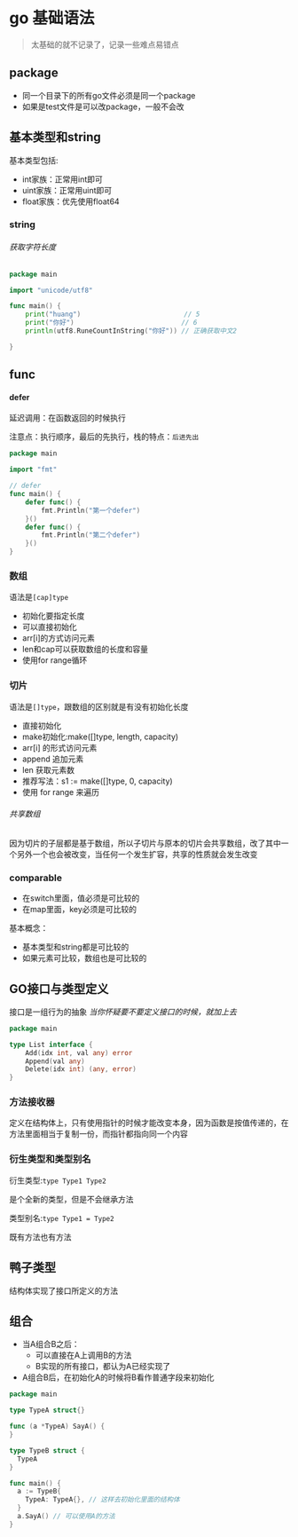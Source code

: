 # go 基础语法

> 太基础的就不记录了，记录一些难点易错点

## package

- 同一个目录下的所有go文件必须是同一个package
- 如果是test文件是可以改package，一般不会改

## 基本类型和string

基本类型包括:

- int家族：正常用int即可
- uint家族：正常用uint即可
- float家族：优先使用float64

### string

###### 获取字符长度

```go
package main

import "unicode/utf8"

func main() {
	print("huang")                          // 5
	print("你好")                           // 6
	println(utf8.RuneCountInString("你好")) // 正确获取中文2

}

```

## func

#### defer

延迟调用：在函数返回的时候执行

注意点：执行顺序，最后的先执行，栈的特点：`后进先出`

```go
package main

import "fmt"

// defer
func main() {
	defer func() {
		fmt.Println("第一个defer")
	}()
	defer func() {
		fmt.Println("第二个defer")
	}()
}
```

### 数组

语法是`[cap]type`

- 初始化要指定长度
- 可以直接初始化
- arr[i]的方式访问元素
- len和cap可以获取数组的长度和容量
- 使用for range循环

### 切片

语法是`[]type`，跟数组的区别就是有没有初始化长度

- 直接初始化
- make初始化:make([]type, length, capacity)
- arr[i] 的形式访问元素
- append 追加元素
- len 获取元素数
- 推荐写法：s1 := make([]type, 0, capacity)
- 使用 for range 来遍历

###### 共享数组

因为切片的子层都是基于数组，所以子切片与原本的切片会共享数组，改了其中一个另外一个也会被改变，当任何一个发生扩容，共享的性质就会发生改变

### comparable

- 在switch里面，值必须是可比较的
- 在map里面，key必须是可比较的

基本概念：

- 基本类型和string都是可比较的
- 如果元素可比较，数组也是可比较的

## GO接口与类型定义

接口是一组行为的抽象 *当你怀疑要不要定义接口的时候，就加上去*

```go
package main

type List interface {
	Add(idx int, val any) error
	Append(val any)
	Delete(idx int) (any, error)
}
```

### 方法接收器

定义在结构体上，只有使用指针的时候才能改变本身，因为函数是按值传递的，在方法里面相当于复制一份，而指针都指向同一个内容

### 衍生类型和类型别名

衍生类型:`type Type1 Type2`

是个全新的类型，但是不会继承方法

类型别名:`type Type1 = Type2`

既有方法也有方法

## 鸭子类型

结构体实现了接口所定义的方法

## 组合

- 当A组合B之后：
   - 可以直接在A上调用B的方法
   - B实现的所有接口，都认为A已经实现了
- A组合B后，在初始化A的时候将B看作普通字段来初始化

```go
package main

type TypeA struct{}

func (a *TypeA) SayA() {
}

type TypeB struct {
  TypeA
}

func main() {
  a := TypeB{
    TypeA: TypeA{}, // 这样去初始化里面的结构体
  }
  a.SayA() // 可以使用A的方法
}
```